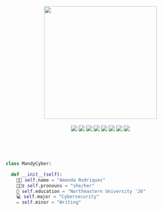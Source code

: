 <div align="center">
  <img src="https://github.com/Mandy-cyber/Mandy-cyber/assets/67931161/042fa0cd-e4bd-4cd6-8769-b69e5cf0cc38" height="300px"/>
</div>

<br>
<!-- <hr> -->

<div id="skills-icons" align="center">
  <a target="_blank" href="#"><img src="https://img.shields.io/badge/HTML-BLACK?style=for-the-badge&logo=HTML5&color=84e3c8" /></a>
  <a target="_blank" href="#"><img src="https://img.shields.io/badge/PYTHON-BLACK?style=for-the-badge&logo=Python&color=a8e6cf" /></a>
  <a target="_blank" href="#"><img src="https://img.shields.io/badge/JAVA-BLACK?style=for-the-badge&logo=Java&color=dcedc1" /></a>
  <a target="_blank" href="#"><img src="https://img.shields.io/badge/TYPESCRIPT-BLACK?style=for-the-badge&logo=Typescript&color=ffd3b6" /></a>
  <a target="_blank" href="#"><img src="https://img.shields.io/badge/CSS-BLACK?style=for-the-badge&logo=CSS3&color=fbdf9d" /></a>
  <a target="_blank" href="#"><img src="https://img.shields.io/badge/DR RACKET-BLACK?style=for-the-badge&logo=Racket&color=ffaaa5" /></a>
  <a target="_blank" href="#"><img src="https://img.shields.io/badge/NOTION-BLACK?style=for-the-badge&logo=Notion&color=ff8b94" /></a>
  <a target="_blank" href="#"><img src="https://img.shields.io/badge/CANVA-BLACK?style=for-the-badge&logo=Canva&color=ff7480" /></a>
</div>
  
<br><br>
  
<div align="left">

  ```python

  class MandyCyber:

    def __init__(self):
      👧🏽 self.name = "Amanda Rodriques"
      🧚🏽‍♀️ self.pronouns = "she/her"
      📔 self.education = "Northeastern University '26"
      💻 self.major = "Cybersecurity"
      ✏️ self.minor = "Writing"
  

  ```

</div>
